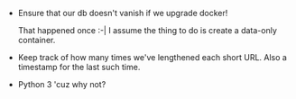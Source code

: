 - Ensure that our db doesn't vanish if we upgrade docker!

  That happened once :-|  I assume the thing to do is create a data-only container.

- Keep track of how many times we've lengthened each short URL.  Also
  a timestamp for the last such time.

- Python 3 'cuz why not?
